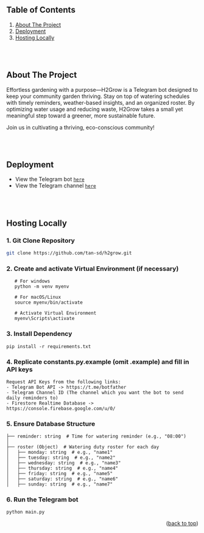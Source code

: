 <a id="readme-top"></a>
<!-- TABLE OF CONTENTS -->
## Table of Contents
  <ol>
    <li>
      <a href="#about-the-project">About The Project</a>
    </li>
    <li><a href="#deployment">Deployment</a></li>
    <li><a href='#hosting-locally'>Hosting Locally</a></li>
  </ol>

<br/>
<br/>

## About The Project

<p>
Effortless gardening with a purpose—H2Grow is a Telegram bot designed to keep your community garden thriving. Stay on top of watering schedules with timely reminders, weather-based insights, and an organized roster. By optimizing water usage and reducing waste, H2Grow takes a small yet meaningful step toward a greener, more sustainable future.
</p>

<p>
Join us in cultivating a thriving, eco-conscious community!
</p>

<br/>
<br/>

## Deployment

- View the Telegram bot <a href="https://t.me/h2growbot">`here`</a>
- View the Telegram channel <a href="https://t.me/h2_grow">`here`</a>

<br/>
<br/>

## Hosting Locally

### 1. Git Clone Repository
```bash
git clone https://github.com/tan-sd/h2grow.git
```

### 2. Create and activate Virtual Environment (if necessary)
       # For windows
       python -m venv myenv
   
       # For macOS/Linux
       source myenv/bin/activate
   
       # Activate Virtual Environment
       myenv\Scripts\activate

### 3. Install Dependency
```
pip install -r requirements.txt
```

### 4. Replicate constants.py.example (omit .example) and fill in API keys
    Request API Keys from the following links:
    - Telegram Bot API -> https://t.me/botfather
    - Telegram Channel ID (The channel which you want the bot to send daily reminders to)
    - Firestore Realtime Database -> https://console.firebase.google.com/u/0/

### 5. Ensure Database Structure
```
├── reminder: string  # Time for watering reminder (e.g., "08:00")
│
├── roster (Object)  # Watering duty roster for each day
│   ├── monday: string  # e.g., "name1"
│   ├── tuesday: string  # e.g., "name2"
│   ├── wednesday: string  # e.g., "name3"
│   ├── thursday: string  # e.g., "name4"
│   ├── friday: string  # e.g., "name5"
│   ├── saturday: string  # e.g., "name6"
│   ├── sunday: string  # e.g., "name7"
```

### 6. Run the Telegram bot
```
python main.py
```

<p align="right">(<a href="#readme-top">back to top</a>)</p>
